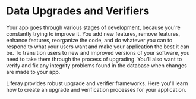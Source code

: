 # Data Upgrades and Verifiers [](id=data-upgrades-and-verifiers)

Your app goes through various stages of development, because you're constantly
trying to improve it. You add new features, remove features, enhance features,
reorganize the code, and do whatever you can to respond to what your users want
and make your application the best it can be. To transition users to new and
improved versions of your software, you need to take them through the process of
upgrading. You'll also want to verify and fix any integrity problems found in 
the database when changes are made to your app.

Liferay provides robust upgrade and verifier frameworks. Here you'll learn how
to create an upgrade and verification processes for your application. 
